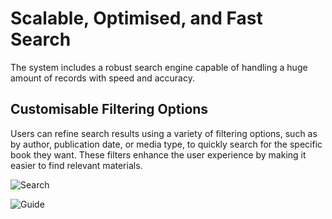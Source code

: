 # Scalable, Optimised, and Fast Search

The system includes a robust search engine capable of handling a huge amount of records with speed and accuracy.

## Customisable Filtering Options

Users can refine search results using a variety of filtering options, such as by author, publication date, or media type, to quickly search for the specific book they want. These filters enhance the user experience by making it easier to find relevant materials.

![Search](/assets/images/features/search.png)

![Guide](/assets/images/features/search-guide.png)
